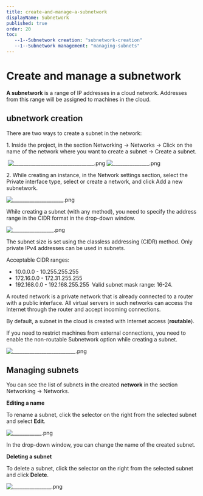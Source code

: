 ```yaml
---
title: create-and-manage-a-subnetwork
displayName: Subnetwork
published: true
order: 20
toc:
   --1--Subnetwork creation: "subnetwork-creation"
   --1--Subnetwork management: "managing-subnets"
---
```

# Create and manage a subnetwork

**A subnetwork** is a range of IP addresses in a cloud network. Addresses from this range will be assigned to machines in the cloud.  

## ubnetwork creation

There are two ways to create a subnet in the network: 

1\. Inside the project, in the section Networking → Networks → Click on the name of the network where you want to create a subnet → Create a subnet.

<media-gallery>
 <img src="https://support.gcore.com/hc/article_attachments/13830562453009" alt="_________________________________.png">

<img src="https://support.gcore.com/hc/article_attachments/13830595601169" alt="_______________.png">
<media-gallery>

2\. While creating an instance, in the Network settings section, select the Private interface type, select or create a network, and click Add a new subnetwork.

<img src="https://support.gcore.com/hc/article_attachments/13830600498321" alt="_____________________.png">

While creating a subnet (with any method), you need to specify the address range in the CIDR format in the drop-down window.

<img src="https://support.gcore.com/hc/article_attachments/13830635124369" alt="_________________.png">

The subnet size is set using the classless addressing (CIDR) method. Only private IPv4 addresses can be used in subnets. 

Acceptable CIDR ranges: 
*   10.0.0.0 - 10.255.255.255 
*   172.16.0.0 - 172.31.255.255 
*   192.168.0.0 - 192.168.255.255 
Valid subnet mask range: 16-24. 

A routed network is a private network that is already connected to a router with a public interface. All virtual servers in such networks can access the Internet through the router and accept incoming connections. 

By default, a subnet in the cloud is created with Internet access (**routable**). 

If you need to restrict machines from external connections, you need to enable the non-routable Subnetwork option while creating a subnet. 

<img src="https://support.gcore.com/hc/article_attachments/13830607341457" alt="__________________________.png">

## Managing subnets

You can see the list of subnets in the created **network** in the section Networking → Networks. 

**Editing a name** 
    
To rename a subnet, click the selector on the right from the selected subnet and select **Edit**.

<img src="https://support.gcore.com/hc/article_attachments/13830661431953" alt="____________.png">

In the drop-down window, you can change the name of the created subnet.

 **Deleting a subnet** 
    

To delete a subnet, click the selector on the right from the selected subnet and click **Delete**.

<img src="https://support.gcore.com/hc/article_attachments/13830702718097" alt="________________.png">